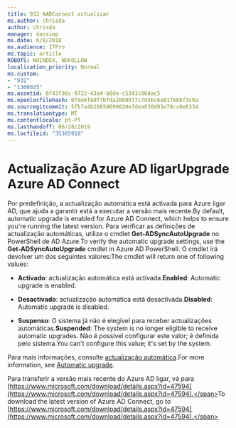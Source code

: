 ```yaml
---
title: 932 AADConnect actualizar
ms.author: chrisda
author: chrisda
manager: dansimp
ms.date: 6/8/2018
ms.audience: ITPro
ms.topic: article
ROBOTS: NOINDEX, NOFOLLOW
localization_priority: Normal
ms.custom:
- "932"
- "1300025"
ms.assetid: 8f43f36c-9722-43a4-b0de-c5341c06dac5
ms.openlocfilehash: 07de6f8df7bfda2060977c7d5bc6a01766bf3c0a
ms.sourcegitcommit: 5fb7a4b28859690020efdea630d03e70cc0e6334
ms.translationtype: MT
ms.contentlocale: pt-PT
ms.lasthandoff: 06/28/2019
ms.locfileid: "35365918"
---
```

# <a name="upgrade-azure-ad-connect"></a><span data-ttu-id="9dc52-102">Actualização Azure AD ligar</span><span class="sxs-lookup"><span data-stu-id="9dc52-102">Upgrade Azure AD Connect</span></span>

<span data-ttu-id="9dc52-103">Por predefinição, a actualização automática está activada para Azure ligar AD, que ajuda a garantir está a executar a versão mais recente.</span><span class="sxs-lookup"><span data-stu-id="9dc52-103">By default, automatic upgrade is enabled for Azure AD Connect, which helps to ensure you're running the latest version.</span></span> <span data-ttu-id="9dc52-104">Para verificar as definições de actualização automáticas, utilize o cmdlet **Get-ADSyncAutoUpgrade** no PowerShell de AD Azure.</span><span class="sxs-lookup"><span data-stu-id="9dc52-104">To verify the automatic upgrade settings, use the **Get-ADSyncAutoUpgrade** cmdlet in Azure AD PowerShell.</span></span> <span data-ttu-id="9dc52-105">O cmdlet irá devolver um dos seguintes valores:</span><span class="sxs-lookup"><span data-stu-id="9dc52-105">The cmdlet will return one of following values:</span></span>

- <span data-ttu-id="9dc52-106">**Activado**: actualização automática está activada.</span><span class="sxs-lookup"><span data-stu-id="9dc52-106">**Enabled**: Automatic upgrade is enabled.</span></span>

- <span data-ttu-id="9dc52-107">**Desactivado**: actualização automática está desactivada.</span><span class="sxs-lookup"><span data-stu-id="9dc52-107">**Disabled**: Automatic upgrade is disabled.</span></span>

- <span data-ttu-id="9dc52-108">**Suspenso**: O sistema já não é elegível para receber actualizações automáticas.</span><span class="sxs-lookup"><span data-stu-id="9dc52-108">**Suspended**: The system is no longer eligible to receive automatic upgrades.</span></span> <span data-ttu-id="9dc52-109">Não é possível configurar este valor; é definida pelo sistema.</span><span class="sxs-lookup"><span data-stu-id="9dc52-109">You can't configure this value; it's set by the system.</span></span>

<span data-ttu-id="9dc52-110">Para mais informações, consulte [actualização automática](https://docs.microsoft.com/azure/active-directory/connect/active-directory-aadconnect-feature-automatic-upgrade).</span><span class="sxs-lookup"><span data-stu-id="9dc52-110">For more information, see [Automatic upgrade](https://docs.microsoft.com/azure/active-directory/connect/active-directory-aadconnect-feature-automatic-upgrade).</span></span>

<span data-ttu-id="9dc52-111">Para transferir a versão mais recente do Azure AD ligar, vá para [https://www.microsoft.com/download/details.aspx?id=47594](https://www.microsoft.com/download/details.aspx?id=47594).</span><span class="sxs-lookup"><span data-stu-id="9dc52-111">To download the latest version of Azure AD Connect, go to [https://www.microsoft.com/download/details.aspx?id=47594](https://www.microsoft.com/download/details.aspx?id=47594).</span></span>
